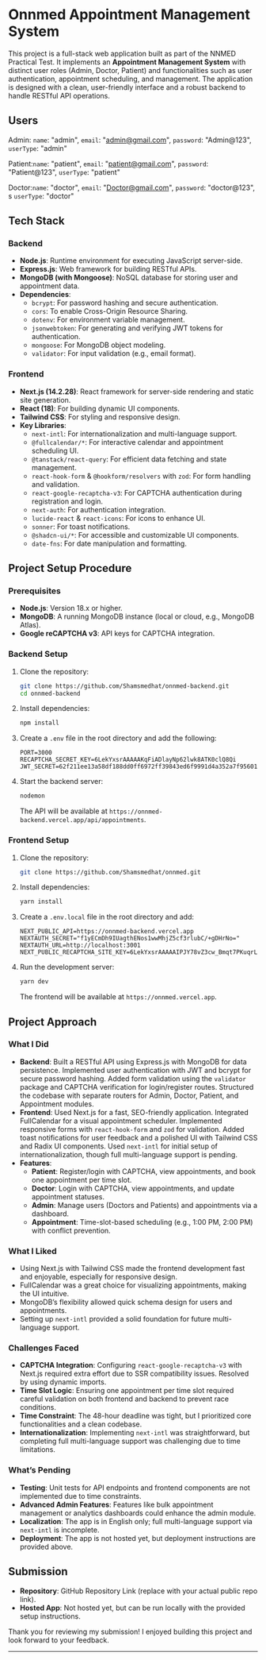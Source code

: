 # Onnmed Appointment Management System

This project is a full-stack web application built as part of the NNMED Practical Test. It implements an **Appointment Management System** with distinct user roles (Admin, Doctor, Patient) and functionalities such as user authentication, appointment scheduling, and management. The application is designed with a clean, user-friendly interface and a robust backend to handle RESTful API operations.

## Users

  Admin:  `name`: "admin",
          `email`: "admin@gmail.com",
          `password`: "Admin@123",
          `userType`: "admin"

  Patient:`name`: "patient",
          `email`: "patient@gmail.com",
          `password`: "Patient@123",
          `userType`: "patient"
          
  Doctor:`name`: "doctor",
          `email`: "Doctor@gmail.com",
          `password`: "doctor@123", s
          `userType`: "doctor"
          
## Tech Stack

### Backend
- **Node.js**: Runtime environment for executing JavaScript server-side.
- **Express.js**: Web framework for building RESTful APIs.
- **MongoDB (with Mongoose)**: NoSQL database for storing user and appointment data.
- **Dependencies**:
  - `bcrypt`: For password hashing and secure authentication.
  - `cors`: To enable Cross-Origin Resource Sharing.
  - `dotenv`: For environment variable management.
  - `jsonwebtoken`: For generating and verifying JWT tokens for authentication.
  - `mongoose`: For MongoDB object modeling.
  - `validator`: For input validation (e.g., email format).

### Frontend
- **Next.js (14.2.28)**: React framework for server-side rendering and static site generation.
- **React (18)**: For building dynamic UI components.
- **Tailwind CSS**: For styling and responsive design.
- **Key Libraries**:
  - `next-intl`: For internationalization and multi-language support.
  - `@fullcalendar/*`: For interactive calendar and appointment scheduling UI.
  - `@tanstack/react-query`: For efficient data fetching and state management.
  - `react-hook-form` & `@hookform/resolvers` with `zod`: For form handling and validation.
  - `react-google-recaptcha-v3`: For CAPTCHA authentication during registration and login.
  - `next-auth`: For authentication integration.
  - `lucide-react` & `react-icons`: For icons to enhance UI.
  - `sonner`: For toast notifications.
  - `@shadcn-ui/*`: For accessible and customizable UI components.
  - `date-fns`: For date manipulation and formatting.

## Project Setup Procedure

### Prerequisites
- **Node.js**: Version 18.x or higher.
- **MongoDB**: A running MongoDB instance (local or cloud, e.g., MongoDB Atlas).
- **Google reCAPTCHA v3**: API keys for CAPTCHA integration.

### Backend Setup
1. Clone the repository:
   ```bash
   git clone https://github.com/Shamsmedhat/onnmed-backend.git
   cd onnmed-backend
   ```
2. Install dependencies:
   ```bash
   npm install
   ```
3. Create a `.env` file in the root directory and add the following:
   ```env
   PORT=3000
   RECAPTCHA_SECRET_KEY=6LekYxsrAAAAAKqFiADlayNp62lwk8ATK0clQ8Qi
   JWT_SECRET=62f211ee13a58df188dd0ff6972ff39843ed6f9991d4a352a7f9560171c59648
   ```
4. Start the backend server:
   ```bash
   nodemon
   ```
   The API will be available at `https://onnmed-backend.vercel.app/api/appointments`.

### Frontend Setup
1. Clone the repository:
   ```bash
   git clone https://github.com/Shamsmedhat/onnmed.git
   ```
2. Install dependencies:
   ```bash
   yarn install
   ```
3. Create a `.env.local` file in the root directory and add:
   ```env
   NEXT_PUBLIC_API=https://onnmed-backend.vercel.app
   NEXTAUTH_SECRET="f1yECmDh9IUagthENos1wwMhjZ5cf3rlubC/+gDHrNo="
   NEXTAUTH_URL=http://localhost:3001
   NEXT_PUBLIC_RECAPTCHA_SITE_KEY=6LekYxsrAAAAAIPJY78vZ3cw_Bmqt7PKuqrLpcZE
   ```
4. Run the development server:
   ```bash
   yarn dev
   ```
   The frontend will be available at `https://onnmed.vercel.app`.

## Project Approach

### What I Did

- **Backend**: Built a RESTful API using Express.js with MongoDB for data persistence. Implemented user authentication with JWT and bcrypt for secure password hashing. Added form validation using the `validator` package and CAPTCHA verification for login/register routes. Structured the codebase with separate routers for Admin, Doctor, Patient, and Appointment modules.
- **Frontend**: Used Next.js for a fast, SEO-friendly application. Integrated FullCalendar for a visual appointment scheduler. Implemented responsive forms with `react-hook-form` and `zod` for validation. Added toast notifications for user feedback and a polished UI with Tailwind CSS and Radix UI components. Used `next-intl` for initial setup of internationalization, though full multi-language support is pending.
- **Features**:
  - **Patient**: Register/login with CAPTCHA, view appointments, and book one appointment per time slot.
  - **Doctor**: Login with CAPTCHA, view appointments, and update appointment statuses.
  - **Admin**: Manage users (Doctors and Patients) and appointments via a dashboard.
  - **Appointment**: Time-slot-based scheduling (e.g., 1:00 PM, 2:00 PM) with conflict prevention.

### What I Liked

- Using Next.js with Tailwind CSS made the frontend development fast and enjoyable, especially for responsive design.
- FullCalendar was a great choice for visualizing appointments, making the UI intuitive.
- MongoDB’s flexibility allowed quick schema design for users and appointments.
- Setting up `next-intl` provided a solid foundation for future multi-language support.

### Challenges Faced

- **CAPTCHA Integration**: Configuring `react-google-recaptcha-v3` with Next.js required extra effort due to SSR compatibility issues. Resolved by using dynamic imports.
- **Time Slot Logic**: Ensuring one appointment per time slot required careful validation on both frontend and backend to prevent race conditions.
- **Time Constraint**: The 48-hour deadline was tight, but I prioritized core functionalities and a clean codebase.
- **Internationalization**: Implementing `next-intl` was straightforward, but completing full multi-language support was challenging due to time limitations.

### What’s Pending

- **Testing**: Unit tests for API endpoints and frontend components are not implemented due to time constraints.
- **Advanced Admin Features**: Features like bulk appointment management or analytics dashboards could enhance the admin module.
- **Localization**: The app is in English only; full multi-language support via `next-intl` is incomplete.
- **Deployment**: The app is not hosted yet, but deployment instructions are provided above.

## Submission

- **Repository**: GitHub Repository Link (replace with your actual public repo link).
- **Hosted App**: Not hosted yet, but can be run locally with the provided setup instructions.

Thank you for reviewing my submission! I enjoyed building this project and look forward to your feedback.

---
